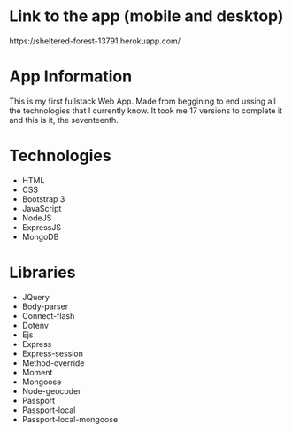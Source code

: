 <h1>Link to the app (mobile and desktop)</h1>
https://sheltered-forest-13791.herokuapp.com/

<h1>App Information</h1>
This is my first fullstack Web App. 
Made from beggining to end ussing all the technologies that I currently know. It took me 17 versions to complete it and this is it, the seventeenth.

<h1>Technologies</h1>
<ul>
  <li>HTML</li>
  <li>CSS</li>
  <li>Bootstrap 3</li>
  <li>JavaScript</li>
  <li>NodeJS</li>
  <li>ExpressJS</li>
  <li>MongoDB</li>
</ul>

<h1>Libraries</h1>
<ul>
  <li>JQuery</li>
  <li>Body-parser</li>
  <li>Connect-flash</li>
  <li>Dotenv</li>
  <li>Ejs</li>
  <li>Express</li>
  <li>Express-session</li>
  <li>Method-override</li>
  <li>Moment</li>
  <li>Mongoose</li>
  <li>Node-geocoder</li>
  <li>Passport</li>
  <li>Passport-local</li>
  <li>Passport-local-mongoose</li>
</ul>



